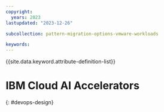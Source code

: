 ```yaml
---
copyright:
  years: 2023
lastupdated: "2023-12-26"

subcollection: pattern-migration-options-vmware-workloads

keywords:
---
```

{{site.data.keyword.attribute-definition-list}}

# IBM Cloud AI Accelerators

{: #devops-design}


